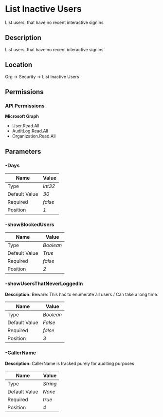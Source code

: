 # List Inactive Users

List users, that have no recent interactive signins.

## Description

List users, that have no recent interactive signins.

## Location

Org &rarr; Security &rarr; List Inactive Users

## Permissions

### API Permissions

**Microsoft Graph**
- User.Read.All
- AuditLog.Read.All
- Organization.Read.All

## Parameters

### -Days

| Name | Value |
|---|---|
| Type | _Int32_ |
| Default Value | _30_ |
| Required | _false_ |
| Position | _1_ |

### -showBlockedUsers

| Name | Value |
|---|---|
| Type | _Boolean_ |
| Default Value | _True_ |
| Required | _false_ |
| Position | _2_ |

### -showUsersThatNeverLoggedIn

**Description:** Beware: This has to enumerate all users / Can take a long time. 

| Name | Value |
|---|---|
| Type | _Boolean_ |
| Default Value | _False_ |
| Required | _false_ |
| Position | _3_ |

### -CallerName

**Description:** CallerName is tracked purely for auditing purposes 

| Name | Value |
|---|---|
| Type | _String_ |
| Default Value | _None_ |
| Required | _true_ |
| Position | _4_ |


